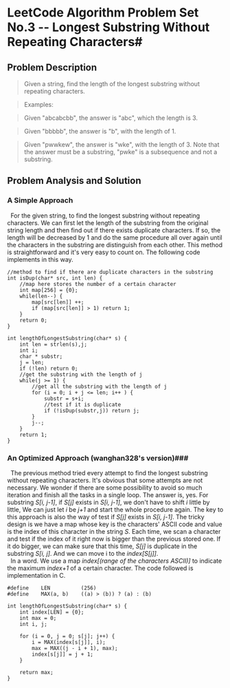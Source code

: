 # LeetCode Algorithm Problem Set No.3 -- Longest Substring Without Repeating Characters#

## Problem Description ##

> Given a string, find the length of the longest substring without repeating characters.

> Examples:

> Given "abcabcbb", the answer is "abc", which the length is 3.

> Given "bbbbb", the answer is "b", with the length of 1.

> Given "pwwkew", the answer is "wke", with the length of 3. Note that the answer must be a substring, "pwke" is a subsequence and not a substring.

## Problem Analysis and Solution ##

### A Simple Approach ###

&nbsp;&nbsp;For the given string, to find the longest substring without repeating characters. We can first let the length of the substring from the original string length and then find out if there exists duplicate characters. If so, the length will be decreased by 1 and do the same procedure all over again until the characters in the substring are distinguish from each other. This method is straightforward and it's very easy to count on. The following code implements in this way.
	
	//method to find if there are duplicate characters in the substring
	int isDup(char* src, int len) {
		//map here stores the number of a certain character
		int map[256] = {0};
		while(len--) {
			map[src[len]] ++;
			if (map[src[len]] > 1) return 1;
		}
		return 0;
	}

	int lengthOfLongestSubstring(char* s) {
	    int len = strlen(s),j;
	    int i;
	    char * substr;
	    j = len;
	    if (!len) return 0;
		//get the substring with the length of j
	    while(j >= 1) {
			//get all the substring with the length of j
	    	for (i = 0; i + j <= len; i++ ) {
	    		substr = s+i;
				//test if it is duplicate
	    		if (!isDup(substr,j)) return j;
	    	}
	    	j--;
	    }
	    return 1;
	}

### An Optimized Approach (wanghan328's version)###
&nbsp;&nbsp;The previous method tried every attempt to find the longest substring without repeating characters. It's obvious that some attempts are not necessary. We wonder if there are some possibility to avoid so much iteration and finish all the tasks in a single loop. The answer is, yes. For substring *S[i, j-1]*, if *S[j]* exists in *S[i, j-1]*, we don't have to shift *i* little by little, We can just let *i* be *j+1* and start the whole procedure again. The key to this approach is also the way of test if *S[j]* exists in *S[i, j-1]*. The tricky design is we have a map whose key is the characters' ASCII code and value is the index of this character in the string *S*. Each time, we scan a character and test if the index of it right now is bigger than the previous stored one. If it do bigger, we can make sure that this time, *S[j]* is duplicate in the substring *S[i, j]*. And we can move i to the *index[S[j]]*.<br/>
&nbsp;&nbsp;In a word. We use a map *index[(range of the characters ASCII)]* to indicate the maximum *index+1* of a certain character. The code followed is implementation in C.

	#define    LEN          (256)
	#define    MAX(a, b)    ((a) > (b)) ? (a) : (b)
	
	int lengthOfLongestSubstring(char* s) {
	    int index[LEN] = {0};
	    int max = 0;
	    int i, j;
	    
	    for (i = 0, j = 0; s[j]; j++) {
	        i = MAX(index[s[j]], i);
	        max = MAX((j - i + 1), max);
	        index[s[j]] = j + 1;
	    }
	    
	    return max;
	}